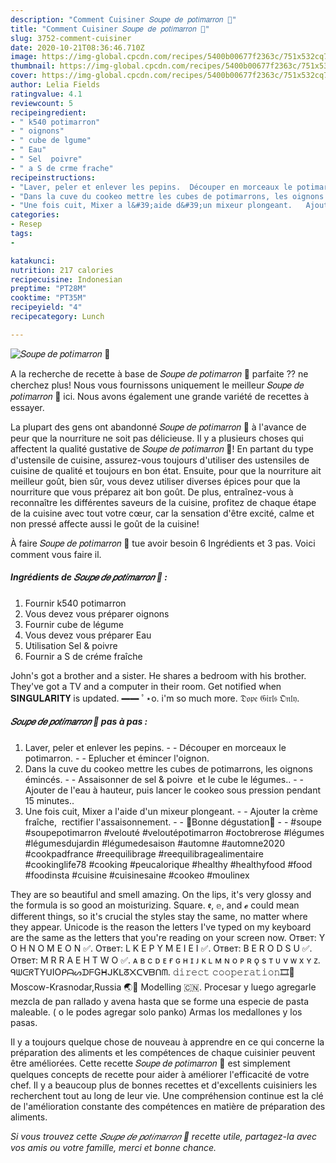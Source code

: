 ```yaml
---
description: "Comment Cuisiner 𝑆𝑜𝑢𝑝𝑒 𝑑𝑒 𝑝𝑜𝑡𝑖𝑚𝑎𝑟𝑟𝑜𝑛 🍁"
title: "Comment Cuisiner 𝑆𝑜𝑢𝑝𝑒 𝑑𝑒 𝑝𝑜𝑡𝑖𝑚𝑎𝑟𝑟𝑜𝑛 🍁"
slug: 3752-comment-cuisiner
date: 2020-10-21T08:36:46.710Z
image: https://img-global.cpcdn.com/recipes/5400b00677f2363c/751x532cq70/𝑆𝑜𝑢𝑝𝑒-𝑑𝑒-𝑝𝑜𝑡𝑖𝑚𝑎𝑟𝑟𝑜𝑛-🍁-photo-principale-de-la-recette.jpg
thumbnail: https://img-global.cpcdn.com/recipes/5400b00677f2363c/751x532cq70/𝑆𝑜𝑢𝑝𝑒-𝑑𝑒-𝑝𝑜𝑡𝑖𝑚𝑎𝑟𝑟𝑜𝑛-🍁-photo-principale-de-la-recette.jpg
cover: https://img-global.cpcdn.com/recipes/5400b00677f2363c/751x532cq70/𝑆𝑜𝑢𝑝𝑒-𝑑𝑒-𝑝𝑜𝑡𝑖𝑚𝑎𝑟𝑟𝑜𝑛-🍁-photo-principale-de-la-recette.jpg
author: Lelia Fields
ratingvalue: 4.1
reviewcount: 5
recipeingredient:
- " k540 potimarron"
- " oignons"
- " cube de lgume"
- " Eau"
- " Sel  poivre"
- " a S de crme frache"
recipeinstructions:
- "Laver, peler et enlever les pepins.  Découper en morceaux le potimarron.  Eplucher et émincer l&#39;oignon."
- "Dans la cuve du cookeo mettre les cubes de potimarrons, les oignons émincés.  Assaisonner de sel &amp; poivre  et le cube le légumes..  Ajouter de l&#39;eau à hauteur, puis lancer le cookeo sous pression pendant 15 minutes.."
- "Une fois cuit, Mixer a l&#39;aide d&#39;un mixeur plongeant.   Ajouter la crème fraîche,  rectifier l&#39;assaisonnement.  🌸Bonne dégustation🌸  #soupe #soupepotimarron #velouté #veloutépotimarron #octobrerose #légumes #légumesdujardin #légumedesaison #automne #automne2020 #cookpadfrance #reequilibrage #reequilibragealimentaire #cookinglife78 #cooking #peucalorique #healthy #healthyfood #food #foodinsta #cuisine #cuisinesaine #cookeo #moulinex"
categories:
- Resep
tags:
- 

katakunci:  
nutrition: 217 calories
recipecuisine: Indonesian
preptime: "PT28M"
cooktime: "PT35M"
recipeyield: "4"
recipecategory: Lunch

---
```



![𝑆𝑜𝑢𝑝𝑒 𝑑𝑒 𝑝𝑜𝑡𝑖𝑚𝑎𝑟𝑟𝑜𝑛 🍁](https://img-global.cpcdn.com/recipes/5400b00677f2363c/751x532cq70/𝑆𝑜𝑢𝑝𝑒-𝑑𝑒-𝑝𝑜𝑡𝑖𝑚𝑎𝑟𝑟𝑜𝑛-🍁-photo-principale-de-la-recette.jpg)

A la recherche de recette à base de 𝑆𝑜𝑢𝑝𝑒 𝑑𝑒 𝑝𝑜𝑡𝑖𝑚𝑎𝑟𝑟𝑜𝑛 🍁 parfaite ?? ne cherchez plus! Nous vous fournissons uniquement le meilleur 𝑆𝑜𝑢𝑝𝑒 𝑑𝑒 𝑝𝑜𝑡𝑖𝑚𝑎𝑟𝑟𝑜𝑛 🍁 ici. Nous avons également une grande variété de recettes à essayer.

La plupart des gens ont abandonné 𝑆𝑜𝑢𝑝𝑒 𝑑𝑒 𝑝𝑜𝑡𝑖𝑚𝑎𝑟𝑟𝑜𝑛 🍁 à l'avance de peur que la nourriture ne soit pas délicieuse. Il y a plusieurs choses qui affectent la qualité gustative de 𝑆𝑜𝑢𝑝𝑒 𝑑𝑒 𝑝𝑜𝑡𝑖𝑚𝑎𝑟𝑟𝑜𝑛 🍁! En partant du type d'ustensile de cuisine, assurez-vous toujours d'utiliser des ustensiles de cuisine de qualité et toujours en bon état. Ensuite, pour que la nourriture ait meilleur goût, bien sûr, vous devez utiliser diverses épices pour que la nourriture que vous préparez ait bon goût. De plus, entraînez-vous à reconnaître les différentes saveurs de la cuisine, profitez de chaque étape de la cuisine avec tout votre cœur, car la sensation d'être excité, calme et non pressé affecte aussi le goût de la cuisine!

<!--inarticleads1-->

À faire 𝑆𝑜𝑢𝑝𝑒 𝑑𝑒 𝑝𝑜𝑡𝑖𝑚𝑎𝑟𝑟𝑜𝑛 🍁 tue avoir besoin 6 Ingrédients et 3 pas. Voici comment vous faire il.

##### Ingrédients de 𝑆𝑜𝑢𝑝𝑒 𝑑𝑒 𝑝𝑜𝑡𝑖𝑚𝑎𝑟𝑟𝑜𝑛 🍁 :

1. Fournir  k540 potimarron
1. Vous devez vous préparer  oignons
1. Fournir  cube de légume
1. Vous devez vous préparer  Eau
1. Utilisation  Sel &amp; poivre
1. Fournir  a S de créme fraîche


John&#39;s got a brother and a sister. He shares a bedroom with his brother. They&#39;ve got a TV and a computer in their room. Get notified when 𝐒𝐈𝐍𝐆𝐔𝐋𝐀𝐑𝐈𝐓𝐘 is updated. ━━ ﾟ⋆o. i&#39;m so much more. 𝔇𝔬𝔭𝔢 𝔊𝔦𝔯𝔩𝔰 𝔒𝔫𝔩𝔶. 

<!--inarticleads2-->

##### 𝑆𝑜𝑢𝑝𝑒 𝑑𝑒 𝑝𝑜𝑡𝑖𝑚𝑎𝑟𝑟𝑜𝑛 🍁 pas à pas :

1. Laver, peler et enlever les pepins. -  - Découper en morceaux le potimarron. -  - Eplucher et émincer l&#39;oignon.
1. Dans la cuve du cookeo mettre les cubes de potimarrons, les oignons émincés. -  - Assaisonner de sel &amp; poivre  et le cube le légumes.. -  - Ajouter de l&#39;eau à hauteur, puis lancer le cookeo sous pression pendant 15 minutes..
1. Une fois cuit, Mixer a l&#39;aide d&#39;un mixeur plongeant.  -  - Ajouter la crème fraîche,  rectifier l&#39;assaisonnement. -  - 🌸Bonne dégustation🌸 -  - #soupe #soupepotimarron #velouté #veloutépotimarron #octobrerose #légumes #légumesdujardin #légumedesaison #automne #automne2020 #cookpadfrance #reequilibrage #reequilibragealimentaire #cookinglife78 #cooking #peucalorique #healthy #healthyfood #food #foodinsta #cuisine #cuisinesaine #cookeo #moulinex


They are so beautiful and smell amazing. On the lips, it&#39;s very glossy and the formula is so good an moisturizing. Square. 𝖊, 𝕖, and 𝓮 could mean different things, so it&#39;s crucial the styles stay the same, no matter where they appear. Unicode is the reason the letters I&#39;ve typed on my keyboard are the same as the letters that you&#39;re reading on your screen now. Ответ: Y O H N O M E O N ✅. Ответ: L K E P Y M E I E I ✅. Ответ: B E R O D S U ✅. Ответ: M R R A E H T W O ✅. ᴀ в с ᴅ ᴇ ғ ɢ н ɪ ᴊ ᴋ ʟ м ɴ o ᴘ ʀ ǫ s т ᴜ v ᴡ x ʏ ᴢ. ᑫᗯᕮᖇTYᑌIOᑭᗩᔕᗪᖴGᕼᒍKᒪᘔ᙭ᑕᐯᗷᑎᗰ. 𝚍𝚒𝚛𝚎𝚌𝚝 𝚌𝚘𝚘𝚙𝚎𝚛𝚊𝚝𝚒𝚘𝚗🎞🤍 Moscow-Krasnodar,Russia 🌏📍 Modelling 🇨🇳. Procesar y luego agregarle mezcla de pan rallado y avena hasta que se forme una especie de pasta maleable. ( o le podes agregar solo panko) Armas los medallones y los pasas. 

<!--inarticleads1-->

<p>
Il y a toujours quelque chose de nouveau à apprendre en ce qui concerne la préparation des aliments et les compétences de chaque cuisinier peuvent être améliorées. Cette recette 𝑆𝑜𝑢𝑝𝑒 𝑑𝑒 𝑝𝑜𝑡𝑖𝑚𝑎𝑟𝑟𝑜𝑛 🍁 est simplement quelques concepts de recette pour aider à améliorer l'efficacité de votre chef. Il y a beaucoup plus de bonnes recettes et d'excellents cuisiniers les recherchent tout au long de leur vie. Une compréhension continue est la clé de l'amélioration constante des compétences en matière de préparation des aliments.
</p>

<p>
<i>Si vous trouvez cette 𝑆𝑜𝑢𝑝𝑒 𝑑𝑒 𝑝𝑜𝑡𝑖𝑚𝑎𝑟𝑟𝑜𝑛 🍁 recette utile, partagez-la avec vos amis ou votre famille, merci et bonne chance.</i>
</p>
